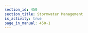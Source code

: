 ```yaml
---
section_id: 450
section_title: Stormwater Management
is_activity: true
page_in_manual: 450-1
---
```


